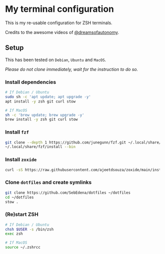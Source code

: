 # My terminal configuration
This is my re-usable configuration for ZSH terminals.

Credits to the awesome videos of [@dreamsofautonomy](https://www.youtube.com/@dreamsofautonomy).

## Setup

This has been tested on `Debian`, `Ubuntu` and `MacOS`.

_Please do not clone immediately, wait for the instruction to do so._

### Install dependencies

```bash
# If Debian / Ubuntu
sudo sh -c 'apt update; apt upgrade -y'
apt install -y zsh git curl stow

# If MacOS
sh -c 'brew update; brew upgrade -y'
brew install -y zsh git curl stow
```

### Install `fzf`

```bash
git clone --depth 1 https://github.com/junegunn/fzf.git ~/.local/share/fzf
~/.local/share/fzf/install --bin
```

### Install `zoxide`
```bash
curl -sS https://raw.githubusercontent.com/ajeetdsouza/zoxide/main/install.sh | zsh
```

### Clone `dotfiles` and create symlinks

```bash
git clone https://github.com/SebEdena/dotfiles ~/dotfiles
cd ~/dotfiles
stow .
```

### (Re)start ZSH
```bash
# If Debian / Ubuntu
chsh $USER -s /bin/zsh
exec zsh

# If MacOS
source ~/.zshrcc
```
